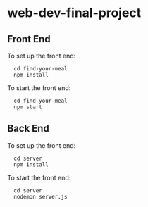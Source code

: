 # web-dev-final-project
## Front End
To set up the front end:
```
  cd find-your-meal
  npm install
```
To start the front end:
```
  cd find-your-meal
  npm start
```

## Back End
To set up the front end:
```
  cd server
  npm install
```
To start the front end:
```
  cd server
  nodemon server.js
```